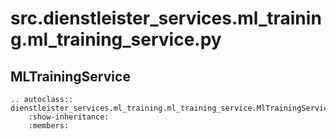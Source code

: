 # src.dienstleister_services.ml_training.ml_training_service.py
## MLTrainingService 
```{eval-rst}
.. autoclass:: dienstleister_services.ml_training.ml_training_service.MlTrainingService
    :show-inheritance:
    :members:
```
